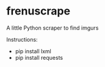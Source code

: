 # frenuscrape
A little Python scraper to find imgurs

Instructions:

  - pip install lxml
  - pip install requests
